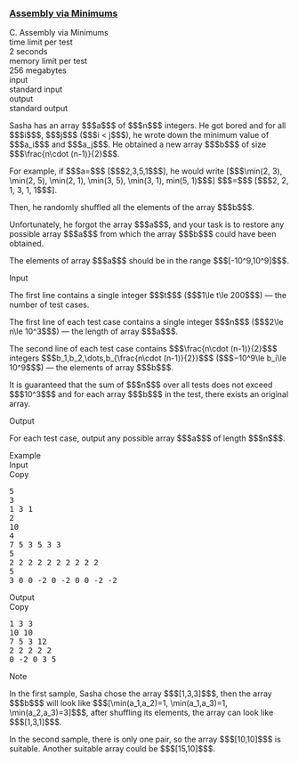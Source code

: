 <h3><a href="https://codeforces.com/contest/1857/problem/C" target="_blank" rel="noopener noreferrer">Assembly via Minimums</a></h3>

<div class="header"><div class="title">C. Assembly via Minimums</div><div class="time-limit"><div class="property-title">time limit per test</div>2 seconds</div><div class="memory-limit"><div class="property-title">memory limit per test</div>256 megabytes</div><div class="input-file input-standard"><div class="property-title">input</div>standard input</div><div class="output-file output-standard"><div class="property-title">output</div>standard output</div></div><div><p>Sasha has an array $$$a$$$ of $$$n$$$ integers. He got bored and for all $$$i$$$, $$$j$$$ ($$$i < j$$$), he wrote down the minimum value of $$$a_i$$$ and $$$a_j$$$. He obtained a new array $$$b$$$ of size $$$\frac{n\cdot (n-1)}{2}$$$.</p><p>For example, if $$$a=$$$ [$$$2,3,5,1$$$], he would write [$$$\min(2, 3), \min(2, 5), \min(2, 1), \min(3, 5), \min(3, 1), min(5, 1)$$$] $$$=$$$ [$$$2, 2, 1, 3, 1, 1$$$].</p><p>Then, he randomly <span class="tex-font-style-bf">shuffled</span> all the elements of the array $$$b$$$.</p><p>Unfortunately, he forgot the array $$$a$$$, and your task is to restore any possible array $$$a$$$ from which the array $$$b$$$ could have been obtained.</p><p><span class="tex-font-style-bf">The elements of array $$$a$$$ should be in the range $$$[-10^9,10^9]$$$</span>.</p></div><div class="input-specification"><div class="section-title">Input</div><p>The first line contains a single integer $$$t$$$ ($$$1\le t\le 200$$$) — the number of test cases.</p><p>The first line of each test case contains a single integer $$$n$$$ ($$$2\le n\le 10^3$$$) — the length of array $$$a$$$.</p><p>The second line of each test case contains $$$\frac{n\cdot (n-1)}{2}$$$ integers $$$b_1,b_2,\dots,b_{\frac{n\cdot (n-1)}{2}}$$$ ($$$−10^9\le b_i\le 10^9$$$) — the elements of array $$$b$$$.</p><p>It is guaranteed that the sum of $$$n$$$ over all tests does not exceed $$$10^3$$$ and for each array $$$b$$$ in the test, there exists an original array.</p></div><div class="output-specification"><div class="section-title">Output</div><p>For each test case, output any possible array $$$a$$$ of length $$$n$$$.</p></div><div class="sample-tests"><div class="section-title">Example</div><div class="sample-test"><div class="input"><div class="title">Input<div title="Copy" data-clipboard-target="#id0016697033326106236" id="id004715997662193848" class="input-output-copier">Copy</div></div><pre id="id0016697033326106236"><div class="test-example-line test-example-line-even test-example-line-0">5</div><div class="test-example-line test-example-line-odd test-example-line-1">3</div><div class="test-example-line test-example-line-odd test-example-line-1">1 3 1</div><div class="test-example-line test-example-line-even test-example-line-2">2</div><div class="test-example-line test-example-line-even test-example-line-2">10</div><div class="test-example-line test-example-line-odd test-example-line-3">4</div><div class="test-example-line test-example-line-odd test-example-line-3">7 5 3 5 3 3</div><div class="test-example-line test-example-line-even test-example-line-4">5</div><div class="test-example-line test-example-line-even test-example-line-4">2 2 2 2 2 2 2 2 2 2</div><div class="test-example-line test-example-line-odd test-example-line-5">5</div><div class="test-example-line test-example-line-odd test-example-line-5">3 0 0 -2 0 -2 0 0 -2 -2</div></pre></div><div class="output"><div class="title">Output<div title="Copy" data-clipboard-target="#id008368068357167602" id="id006371947590330311" class="input-output-copier">Copy</div></div><pre id="id008368068357167602">1 3 3
10 10
7 5 3 12
2 2 2 2 2
0 -2 0 3 5</pre></div></div></div><div class="note"><div class="section-title">Note</div><p>In the first sample, Sasha chose the array $$$[1,3,3]$$$, then the array $$$b$$$ will look like $$$[\min(a_1,a_2)=1, \min(a_1,a_3)=1, \min(a_2,a_3)=3]$$$, after shuffling its elements, the array can look like $$$[1,3,1]$$$.</p><p>In the second sample, there is only one pair, so the array $$$[10,10]$$$ is suitable. Another suitable array could be $$$[15,10]$$$.</p></div>